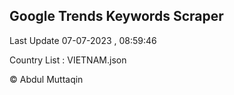 

## Google Trends Keywords Scraper 
 
Last Update 07-07-2023 , 08:59:46

Country List :
VIETNAM.json



© Abdul Muttaqin 

